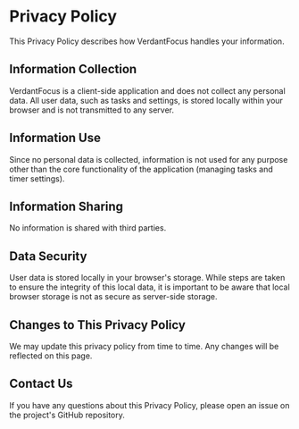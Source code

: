 # Privacy Policy

This Privacy Policy describes how VerdantFocus handles your information.

## Information Collection

VerdantFocus is a client-side application and does not collect any personal data. All user data, such as tasks and settings, is stored locally within your browser and is not transmitted to any server.

## Information Use

Since no personal data is collected, information is not used for any purpose other than the core functionality of the application (managing tasks and timer settings).

## Information Sharing

No information is shared with third parties.

## Data Security

User data is stored locally in your browser's storage. While steps are taken to ensure the integrity of this local data, it is important to be aware that local browser storage is not as secure as server-side storage.

## Changes to This Privacy Policy

We may update this privacy policy from time to time. Any changes will be reflected on this page.

## Contact Us

If you have any questions about this Privacy Policy, please open an issue on the project's GitHub repository.